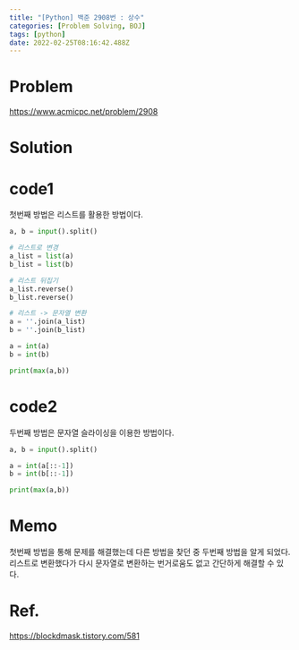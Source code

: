 ```yaml
---
title: "[Python] 백준 2908번 : 상수"
categories: [Problem Solving, BOJ]
tags: [python]
date: 2022-02-25T08:16:42.488Z
---
```

# Problem
<https://www.acmicpc.net/problem/2908>

# Solution
# code1
첫번째 방법은 리스트를 활용한 방법이다.
```py
a, b = input().split()

# 리스트로 변경
a_list = list(a)
b_list = list(b)

# 리스트 뒤집기
a_list.reverse()
b_list.reverse()

# 리스트 -> 문자열 변환
a = ''.join(a_list)
b = ''.join(b_list)

a = int(a)
b = int(b)

print(max(a,b))
```

# code2
두번째 방법은 문자열 슬라이싱을 이용한 방법이다.

```py
a, b = input().split()

a = int(a[::-1])
b = int(b[::-1])

print(max(a,b))
```

# Memo
첫번째 방법을 통해 문제를 해결했는데 다른 방법을 찾던 중 두번째 방법을 알게 되었다. 리스트로 변환했다가 다시 문자열로 변환하는 번거로움도 없고 간단하게 해결할 수 있다.

# Ref.
<https://blockdmask.tistory.com/581>